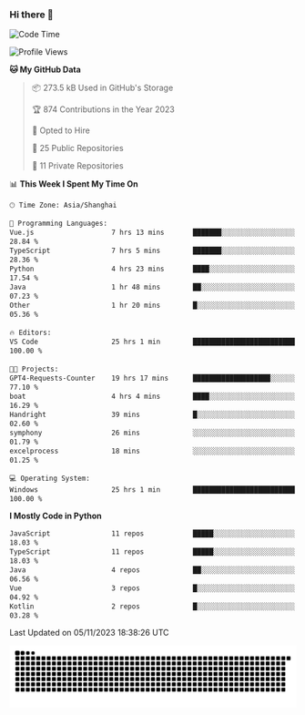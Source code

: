 ### Hi there 👋
<!--START_SECTION:waka-->
![Code Time](http://img.shields.io/badge/Code%20Time-408%20hrs%2043%20mins-blue)

![Profile Views](http://img.shields.io/badge/Profile%20Views-6-blue)

**🐱 My GitHub Data** 

> 📦 273.5 kB Used in GitHub's Storage 
 > 
> 🏆 874 Contributions in the Year 2023
 > 
> 💼 Opted to Hire
 > 
> 📜 25 Public Repositories 
 > 
> 🔑 11 Private Repositories 
 > 
📊 **This Week I Spent My Time On** 

```text
🕑︎ Time Zone: Asia/Shanghai

💬 Programming Languages: 
Vue.js                   7 hrs 13 mins       ███████░░░░░░░░░░░░░░░░░░   28.84 % 
TypeScript               7 hrs 5 mins        ███████░░░░░░░░░░░░░░░░░░   28.36 % 
Python                   4 hrs 23 mins       ████░░░░░░░░░░░░░░░░░░░░░   17.54 % 
Java                     1 hr 48 mins        ██░░░░░░░░░░░░░░░░░░░░░░░   07.23 % 
Other                    1 hr 20 mins        █░░░░░░░░░░░░░░░░░░░░░░░░   05.36 % 

🔥 Editors: 
VS Code                  25 hrs 1 min        █████████████████████████   100.00 % 

🐱‍💻 Projects: 
GPT4-Requests-Counter    19 hrs 17 mins      ███████████████████░░░░░░   77.10 % 
boat                     4 hrs 4 mins        ████░░░░░░░░░░░░░░░░░░░░░   16.29 % 
Handright                39 mins             █░░░░░░░░░░░░░░░░░░░░░░░░   02.60 % 
symphony                 26 mins             ░░░░░░░░░░░░░░░░░░░░░░░░░   01.79 % 
excelprocess             18 mins             ░░░░░░░░░░░░░░░░░░░░░░░░░   01.25 % 

💻 Operating System: 
Windows                  25 hrs 1 min        █████████████████████████   100.00 % 
```

**I Mostly Code in Python** 

```text
JavaScript               11 repos            █████░░░░░░░░░░░░░░░░░░░░   18.03 % 
TypeScript               11 repos            █████░░░░░░░░░░░░░░░░░░░░   18.03 % 
Java                     4 repos             ██░░░░░░░░░░░░░░░░░░░░░░░   06.56 % 
Vue                      3 repos             █░░░░░░░░░░░░░░░░░░░░░░░░   04.92 % 
Kotlin                   2 repos             █░░░░░░░░░░░░░░░░░░░░░░░░   03.28 % 
```




 Last Updated on 05/11/2023 18:38:26 UTC
<!--END_SECTION:waka-->

<picture>
  <source media="(prefers-color-scheme: dark)" srcset="https://raw.githubusercontent.com/14790897/14790897/output/github-contribution-grid-snake-dark.svg" />
  <source media="(prefers-color-scheme: light)" srcset="https://raw.githubusercontent.com/14790897/14790897/output/github-contribution-grid-snake.svg" />
  <img alt="github-snake" src="https://raw.githubusercontent.com/14790897/14790897/output/github-contribution-grid-snake.svg" />
</picture>
